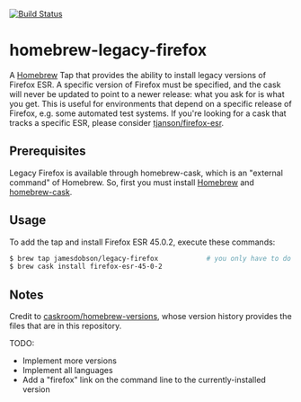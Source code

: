 [![Build Status](https://travis-ci.org/jamesdobson/homebrew-legacy-firefox.svg?branch=master)](https://travis-ci.org/jamesdobson/homebrew-legacy-firefox)

# homebrew-legacy-firefox

A [Homebrew](https://brew.sh/) Tap that provides the ability to install
legacy versions of Firefox ESR. A specific version of Firefox must be specified, and
the cask will never be updated to point to a newer release: what you ask for is
what you get. This is useful for environments that depend on a specific release of
Firefox, e.g. some automated test systems. If you're looking for a cask that tracks
a specific ESR, please consider
[tjanson/firefox-esr](https://github.com/tjanson/homebrew-firefox-esr).


## Prerequisites

Legacy Firefox is available through homebrew-cask, which is an "external command" of Homebrew.
So, first you must install [Homebrew](http://brew.sh) and
[homebrew-cask](https://caskroom.github.io).


## Usage

To add the tap and install Firefox ESR 45.0.2, execute these commands:
```bash
$ brew tap jamesdobson/legacy-firefox            # you only have to do this once!
$ brew cask install firefox-esr-45-0-2
```


## Notes

Credit to [caskroom/homebrew-versions](https://github.com/caskroom/homebrew-versions),
whose version history provides the files that are in this repository.

TODO:
* Implement more versions
* Implement all languages
* Add a "firefox" link on the command line to the currently-installed version
